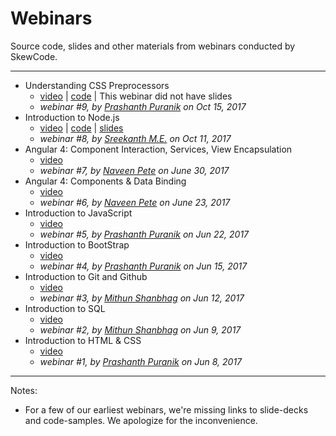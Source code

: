 # Webinars
Source code, slides and other materials from webinars conducted by SkewCode.

___
* Understanding CSS Preprocessors 
  * [video](https://youtu.be/6tEpTia1jWc) | [code](./09-understanding-css-preprocessors/code) | This webinar did not have slides
  * _webinar #9, by [Prashanth Puranik](https://www.linkedin.com/in/prashanth-puranik/) on Oct 15, 2017_
* Introduction to Node.js 
  * [video](https://youtu.be/Sb3tpuaR634) | [code](./08-introduction-to-nodejs/code) | [slides](./08-introduction-to-nodejs/slides)
  * _webinar #8, by [Sreekanth M.E.](https://www.linkedin.com/in/bangalorecorporatetrainer/) on Oct 11, 2017_
* Angular 4: Component Interaction, Services, View Encapsulation 
  * [video](https://youtu.be/WJSrk1D2NKg)
  * _webinar #7, by [Naveen Pete](https://www.linkedin.com/in/naveen-pete/) on June 30, 2017_
* Angular 4: Components & Data Binding 
  * [video](https://youtu.be/icCDiptKPzY)
  * _webinar #6, by [Naveen Pete](https://www.linkedin.com/in/naveen-pete/) on June 23, 2017_
* Introduction to JavaScript 
  * [video](https://youtu.be/JcLOXV2jk4U)
  * _webinar #5, by [Prashanth Puranik](https://www.linkedin.com/in/prashanth-puranik/) on Jun 22, 2017_
* Introduction to BootStrap 
  * [video](https://youtu.be/jzRrF3yOAMI)
  * _webinar #4, by [Prashanth Puranik](https://www.linkedin.com/in/prashanth-puranik/) on Jun 15, 2017_
* Introduction to Git and Github 
  * [video](https://youtu.be/gznSBhKegWg)
  * _webinar #3, by [Mithun Shanbhag](https://www.linkedin.com/in/mithunshanbhag/) on Jun 12, 2017_
* Introduction to SQL 
  * [video](https://youtu.be/FvJL1Xj5-9w)
  * _webinar #2, by [Mithun Shanbhag](https://www.linkedin.com/in/mithunshanbhag/) on Jun 9, 2017_
* Introduction to HTML & CSS 
  * [video](https://youtu.be/VEEdyQJ584s)
  * _webinar #1, by [Prashanth Puranik](https://www.linkedin.com/in/prashanth-puranik/) on Jun 8, 2017_

___
Notes:
  * For a few of our earliest webinars, we're missing links to slide-decks and code-samples. We apologize for the inconvenience. 